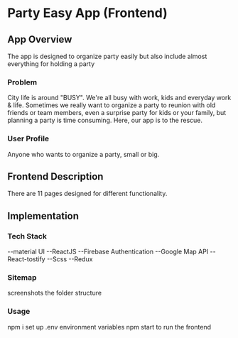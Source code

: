 #  Party Easy App (Frontend)

  

##  App Overview

 
The app is designed to organize party easily but also include almost everything for holding a party



###  Problem

City life is around "BUSY". We're all busy with work, kids and everyday work & life. Sometimes we really want to organize a party to reunion with old friends or team members, even a surprise party for kids or your family, but planning a party is time consuming. Here, our app is to the rescue.

  

###  User Profile

  

Anyone who wants to organize a party, small or big.

  

##  Frontend Description

There are 11 pages designed for different functionality.

##  Implementation

###  Tech Stack

--material UI
--ReactJS
--Firebase Authentication
--Google Map API
--React-tostify
--Scss
--Redux

###  Sitemap

screenshots the folder structure
 

###  Usage

npm i 
set up .env environment variables
npm start to run the frontend
 